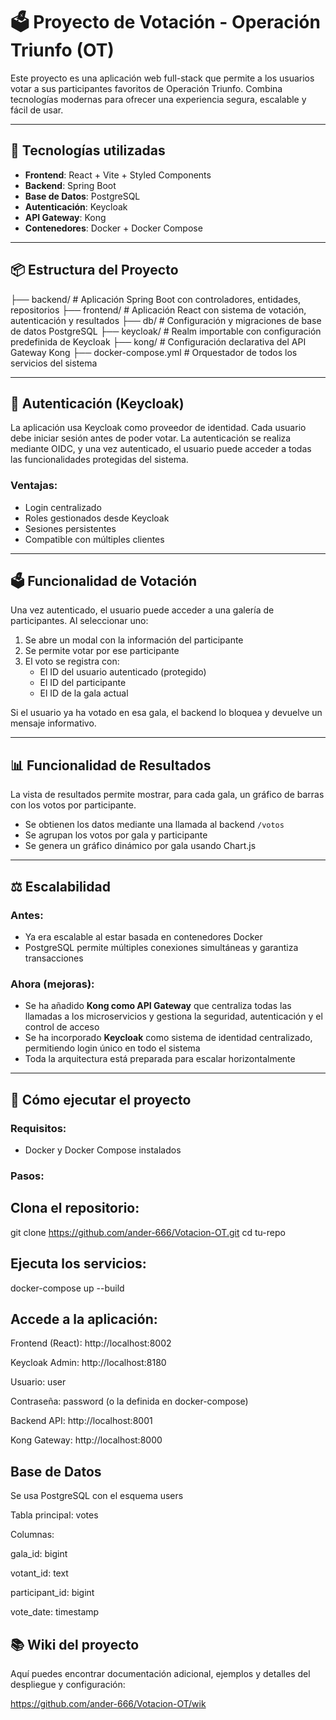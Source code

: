 # 🗳️ Proyecto de Votación - Operación Triunfo (OT)

Este proyecto es una aplicación web full-stack que permite a los usuarios votar a sus participantes favoritos de Operación Triunfo. Combina tecnologías modernas para ofrecer una experiencia segura, escalable y fácil de usar.

---

## 🚀 Tecnologías utilizadas

- **Frontend**: React + Vite + Styled Components
- **Backend**: Spring Boot
- **Base de Datos**: PostgreSQL
- **Autenticación**: Keycloak
- **API Gateway**: Kong
- **Contenedores**: Docker + Docker Compose

---

## 📦 Estructura del Proyecto

├── backend/ # Aplicación Spring Boot con controladores, entidades, repositorios 
├── frontend/ # Aplicación React con sistema de votación, autenticación y resultados 
├── db/ # Configuración y migraciones de base de datos PostgreSQL 
├── keycloak/ # Realm importable con configuración predefinida de Keycloak 
├── kong/ # Configuración declarativa del API Gateway Kong ├── docker-compose.yml # Orquestador de todos los servicios del sistema


---

## 🔐 Autenticación (Keycloak)

La aplicación usa Keycloak como proveedor de identidad. Cada usuario debe iniciar sesión antes de poder votar. La autenticación se realiza mediante OIDC, y una vez autenticado, el usuario puede acceder a todas las funcionalidades protegidas del sistema.

### Ventajas:

- Login centralizado
- Roles gestionados desde Keycloak
- Sesiones persistentes
- Compatible con múltiples clientes

---

## 🗳️ Funcionalidad de Votación

Una vez autenticado, el usuario puede acceder a una galería de participantes. Al seleccionar uno:

1. Se abre un modal con la información del participante
2. Se permite votar por ese participante
3. El voto se registra con:
   - El ID del usuario autenticado (protegido)
   - El ID del participante
   - El ID de la gala actual

Si el usuario ya ha votado en esa gala, el backend lo bloquea y devuelve un mensaje informativo.

---

## 📊 Funcionalidad de Resultados

La vista de resultados permite mostrar, para cada gala, un gráfico de barras con los votos por participante.

- Se obtienen los datos mediante una llamada al backend `/votos`
- Se agrupan los votos por gala y participante
- Se genera un gráfico dinámico por gala usando Chart.js

---

## ⚖️ Escalabilidad

### Antes:
- Ya era escalable al estar basada en contenedores Docker
- PostgreSQL permite múltiples conexiones simultáneas y garantiza transacciones

### Ahora (mejoras):
- Se ha añadido **Kong como API Gateway** que centraliza todas las llamadas a los microservicios y gestiona la seguridad, autenticación y el control de acceso
- Se ha incorporado **Keycloak** como sistema de identidad centralizado, permitiendo login único en todo el sistema
- Toda la arquitectura está preparada para escalar horizontalmente

---

## 🧪 Cómo ejecutar el proyecto

### Requisitos:

- Docker y Docker Compose instalados

### Pasos:

## Clona el repositorio:

git clone https://github.com/ander-666/Votacion-OT.git
cd tu-repo

## Ejecuta los servicios:

docker-compose up --build

## Accede a la aplicación:

Frontend (React): http://localhost:8002

Keycloak Admin: http://localhost:8180

Usuario: user

Contraseña: password (o la definida en docker-compose)

Backend API: http://localhost:8001

Kong Gateway: http://localhost:8000

## Base de Datos
Se usa PostgreSQL con el esquema users

Tabla principal: votes

Columnas:

gala_id: bigint

votant_id: text

participant_id: bigint

vote_date: timestamp

## 📚 Wiki del proyecto
Aquí puedes encontrar documentación adicional, ejemplos y detalles del despliegue y configuración:

https://github.com/ander-666/Votacion-OT/wik
